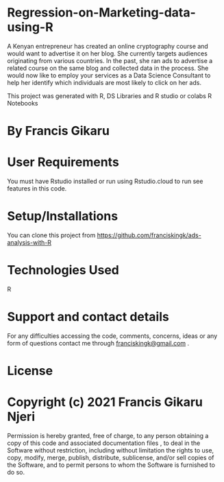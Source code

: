 # Regression-on-Marketing-data-using-R

A Kenyan entrepreneur has created an online cryptography course and would want to advertise
it on her blog. She currently targets audiences originating from various countries. In the 
past, she ran ads to advertise a related course on the same blog and collected data in the 
process. She would now like to employ your services as a Data Science Consultant to help 
her identify which individuals are most likely to click on her ads. 

This project was generated with R, DS Libraries and R studio or colabs R Notebooks

# By Francis Gikaru

# User Requirements
You must have Rstudio installed or run using Rstudio.cloud to run see features in this code.

# Setup/Installations
You can clone this project from https://github.com/franciskingk/ads-analysis-with-R
# Technologies Used
R
# Support and contact details
For any difficulties accessing the code, comments, concerns, ideas or any form of questions 
contact me through franciskingk@gmail.com .

# License


# Copyright (c) 2021 Francis Gikaru Njeri

Permission is hereby granted, free of charge, to any person obtaining a copy of this code and 
associated documentation files , to deal in the Software without restriction, including
without limitation the rights to use, copy, modify, merge, publish, distribute, sublicense, 
and/or sell copies of the Software, and to permit persons to whom the Software is furnished 
to do so.
